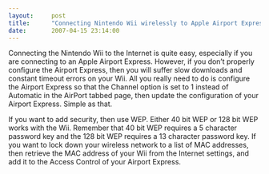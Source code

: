 ```yaml
---
layout:     post
title:      "Connecting Nintendo Wii wirelessly to Apple Airport Express"
date:       2007-04-15 23:14:00
---
```


Connecting the Nintendo Wii to the Internet is quite easy, especially if you are connecting to an Apple Airport Express. However, if you don’t properly configure the Airport Express, then you will suffer slow downloads and constant timeout errors on your Wii. All you really need to do is configure the Airport Express so that the Channel option is set to 1 instead of Automatic in the AirPort tabbed page, then update the configuration of your Airport Express. Simple as that.

If you want to add security, then use WEP. Either 40 bit WEP or 128 bit WEP works with the Wii. Remember that 40 bit WEP requires a 5 character password key and the 128 bit WEP requires a 13 character password key. If you want to lock down your wireless network to a list of MAC addresses, then retrieve the MAC address of your Wii from the Internet settings, and add it to the Access Control of your Airport Express.
